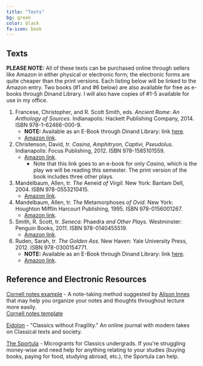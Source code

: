 ```yaml
---
title: "Texts"
bg: green
color: black
fa-icon: book
---
```


## Texts

**PLEASE NOTE:** All of these texts can be purchased online through sellers like Amazon in either physical or electronic form; the electronic forms are quite cheaper than the print versions. Each listing below will be linked to the Amazon entry. Two books (#1 and #6 below) are also available for free as e-books through Dinand Library. I will also have copies of #1-5 available for use in my office.  

1. Francese, Christopher, and R. Scott Smith, eds. *Ancient Rome: An Anthology of Sources.* Indianapolis: Hackett Publishing Company, 2014. ISBN 978-1-62466-000-9.
    * **NOTE:** Available as an E-Book through Dinand Library: link [here](https://ebookcentral.proquest.com/lib/holycrosscollege-ebooks/detail.action?docID=1643864#).
    * [Amazon link](https://www.amazon.com/Ancient-Rome-Anthology-Scott-Smith-ebook/dp/B00LVCVBFO/ref=sr_1_1_twi_kin_1?ie=UTF8&qid=1533754806&sr=8-1&keywords=francese+smith+anthology).
2. Christenson, David, tr. *Casina, Amphitryon, Captivi, Pseudolus.* Indianapolis: Focus Publishing, 2012. ISBN 978-1585101559.
    * [Amazon link](https://www.amazon.com/Casina-Focus-Classical-Library-Plautus-ebook/dp/B00PRHG06O/ref=mt_kindle?_encoding=UTF8&me=&qid=1533754882).
        * Note that this link goes to an e-book for only *Casina*, which is the play we will be reading this semester. The print version of the book includes three other plays.
3. Mandelbaum, Allen, tr. *The* Aeneid *of Virgil.* New York: Bantam Dell, 2004. ISBN 978-0553210415.
    * [Amazon link](https://www.amazon.com/Aeneid-Virgil-Bantam-Classics-ebook/dp/B000FBFO8M/ref=sr_1_1?s=digital-text&ie=UTF8&qid=1533754979&sr=1-1&keywords=mandelbaum+virgil&dpID=518%252BvhDWAqL&preST=_SY445_QL70_&dpSrc=srch).
4. Mandelbaum, Allen, tr. *The* Metamorphoses *of Ovid.* New York: Houghton Mifflin Harcourt Publishing, 1995. ISBN 978-0156001267.
    * [Amazon link](https://www.amazon.com/Metamorphoses-Ovid-ebook/dp/B01MS9002E/ref=sr_1_1?s=digital-text&ie=UTF8&qid=1533754941&sr=1-1&keywords=mandelbaum+ovid&dpID=51rx%252BV16nIL&preST=_SY445_QL70_&dpSrc=srch).
5. Smith, R. Scott, tr. *Seneca:* Phaedra *and Other Plays.* Westminster: Penguin Books, 2011. ISBN 978-0140455519.
    * [Amazon link](https://www.amazon.com/Phaedra-Other-Plays-Penguin-Classics-ebook/dp/B005GET740/ref=sr_1_1?s=digital-text&ie=UTF8&qid=1533755083&sr=1-1&keywords=smith+seneca+phaedra&dpID=51WpJRl5SUL&preST=_SY445_QL70_&dpSrc=srch).
6. Ruden, Sarah, tr. *The Golden Ass.* New Haven: Yale University Press, 2012. ISBN 978-0300154771.
    * **NOTE:** Available as an E-Book through Dinand Library: link [here](https://ebookcentral.proquest.com/lib/holycrosscollege-ebooks/detail.action?docID=3420783#).
    * [Amazon link](https://www.amazon.com/Golden-Ass-Apuleius-ebook/dp/B006VV2OBK/ref=mt_kindle?_encoding=UTF8&me=&qid=).

## Reference and Electronic Resources

[Cornell notes example](https://alisoninnes.files.wordpress.com/2017/10/cornell-notes-quick-dirty-guide.pdf) - A note-taking method suggested by [Alison Innes](https://twitter.com/alisoninnes) that may help you organize your notes and thoughts throughout lecture more easily.  
[Cornell notes template](https://alisoninnes.files.wordpress.com/2018/01/template-for-cornell-notes-unlined1.pdf)

[Eidolon](https://eidolon.pub) - "Classics without Fragility." An online journal with modern takes on Classical texts and society.  

[The Sportula](https://thesportula.wordpress.com/) - Microgrants for Classics undergrads. If you're struggling money-wise and need help for anything relating to your studies (buying books, paying for food, studying abroad, etc.), the Sportula can help.

